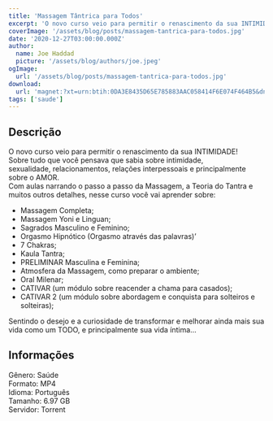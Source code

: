 ```yaml
---
title: 'Massagem Tântrica para Todos'
excerpt: 'O novo curso veio para permitir o renascimento da sua INTIMIDADE! Sobre tudo que você pensava que sabia sobre intimidade, sexualidade, relacionamentos, relações interpessoais e principalmente sobre o AMOR. Com aulas narrando o passo a passo da Massagem, a Teoria do Tantra e mui'
coverImage: '/assets/blog/posts/massagem-tantrica-para-todos.jpg'
date: '2020-12-27T03:00:00.000Z'
author:
  name: Joe Haddad
  picture: '/assets/blog/authors/joe.jpeg'
ogImage:
  url: '/assets/blog/posts/massagem-tantrica-para-todos.jpg'
download:
  url: 'magnet:?xt=urn:btih:0DA3E8435D65E785883AAC058414F6E074F464B5&dn=Efeito%20F%c3%aanix%20-%20Massagem%20T%c3%a2ntrica%20para%20Todos&tr=udp%3a%2f%2ftracker.openbittorrent.com%3a1337%2fannounce&tr=udp%3a%2f%2ftracker.opentrackr.org%3a1337%2fannounce'
tags: ['saude']
---
```

<h2>Descrição</h2>
<p></p><p>O novo curso veio para permitir o renascimento da sua INTIMIDADE!<br/>Sobre tudo que você pensava que sabia sobre intimidade,<br/>sexualidade, relacionamentos, relações interpessoais e principalmente sobre o AMOR.<br/>Com aulas narrando o passo a passo da Massagem, a Teoria do Tantra e muitos outros detalhes, nesse curso você vai aprender sobre:</p><ul><li>Massagem Completa;</li><li>Massagem Yoni e Linguan;</li><li>Sagrados Masculino e Feminino;</li><li>Orgasmo Hipnótico (Orgasmo através das palavras)’</li><li>7 Chakras;</li><li>Kaula Tantra;</li><li>PRELIMINAR Masculina e Feminina;</li><li>Atmosfera da Massagem, como preparar o ambiente;</li><li>Oral Milenar;</li><li>CATIVAR (um módulo sobre reacender a chama para casados);</li><li>CATIVAR 2 (um módulo sobre abordagem e conquista para solteiros e solteiras);</li></ul><p>Sentindo o desejo e a curiosidade de transformar e melhorar ainda mais sua vida como um TODO, e principalmente sua vida íntima…</p><h2>Informações</h2><p>Gênero: Saúde<br/>Formato: MP4<br/>Idioma: Português<br/>Tamanho: 6.97 GB<br/>Servidor: Torrent</p>